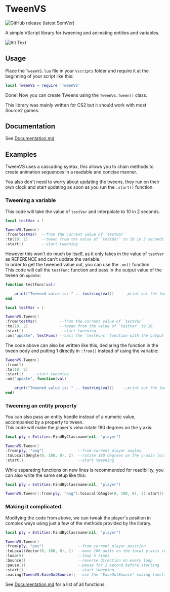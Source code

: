 # TweenVS
![GitHub release (latest SemVer)](https://img.shields.io/github/v/release/Angel-foxxo/TweenVS)


A simple VScript library for tweening and animating entities and variables.

![Alt Text](showcase.gif)

## Usage
Place the `TweenVS.lua` file in your `vscripts` folder and require it at the beginning of your script like this:

```lua
local TweenVS = require 'TweenVS'
```
Done! Now you can create Tweens using the `TweenVS.Tween()` class.

This library was mainly written for CS2 but it should work with most Source2 games.

## Documentation
See [Documentation.md](Documentation.md)

## Examples
TweenVS uses a cascading syntax, this allows you to chain methods to create animation sequences in a readable and concise manner.

You also don't need to worry about updating the tweens, they run on their own clock and start updating as soon as you run the ``:start()`` function.
### Tweening a variable
This code will take the value of `testVar` and interpolate to 10 in 2 seconds.
```lua
local testVar = 1

TweenVS.Tween()
:from(testVar)  --from the current value of `testVar`
:to(10, 2)      --tween from the value of `testVar` to 10 in 2 seconds
:start()        --start tweening
```
However this won't do much by itself, as it only takes in the value of `testVar` as REFERENCE and can't update the variable.  
In order to get the tweened value out, you can use the ``.on()`` function.  
This code will call the `testFunc` function and pass in the output value of the tween on `update`:
```lua
function testFunc(val)

    print("Tweened value is: " .. tostring(val))    --print out the tweened value
end

local testVar = 1

TweenVS.Tween()
:from(testVar)          --from the current value of `testVar`
:to(10, 2)              --tween from the value of `testVar` to 10
:start()                --start tweening
:on("update", testFunc) --call the `testFunc` function with the output value
```
The code above can also be written like this, declaring the function in the tween body and putting 1 directly in `:from()` instead of using the variable:
```lua
TweenVS.Tween()
:from(1)
:to(10, 2)
:start()    --start tweening
:on("update", function(val)

    print("Tweened value is: " .. tostring(val))    --print out the tweened value
end)
```
### Tweening an entity property
You can also pass an entity handle instead of a numeric value, accompanied by a property to tween.  
This code will make the player's view rotate 180 degrees on the y axis:  
```lua
local ply = Entities:FindByClassname(nil, "player")

TweenVS.Tween()
:from(ply, "ang")               --from current player angles
:toLocal(QAngle(0, 180, 0), 2)  --rotate 180 degrees on the y-axis local to the entity for 2 seconds
:start()                        --start tweening
```
While separating functions on new lines is recommended for readibility, you can also write the same setup like this:
```lua
local ply = Entities:FindByClassname(nil, "player")

TweenVS.Tween():from(ply, "ang"):toLocal(QAngle(0, 180, 0), 2):start()
```
### Making it complicated.
Modifying the code from above, we can tweak the player's position in complex ways using just a few of the methods provided by the library.
```lua
local ply = Entities:FindByClassname(nil, "player")

TweenVS.Tween()
:from(ply, "pos")               --from current player position
:toLocal(Vector(0, 100, 0), 1)  --move 100 units on the local y-axis in 2 seconds
:loop(5)                        --loop 5 times
:bounce()                       --reverse direction on every loop
:pause(1)                       --pause for 1 second before starting
:start()                        --start tweening
:easing(TweenVS.EaseOutBounce); --use the "EaseOutBounce" easing function
```
See [Documentation.md](Documentation.md) for a list of all functions.